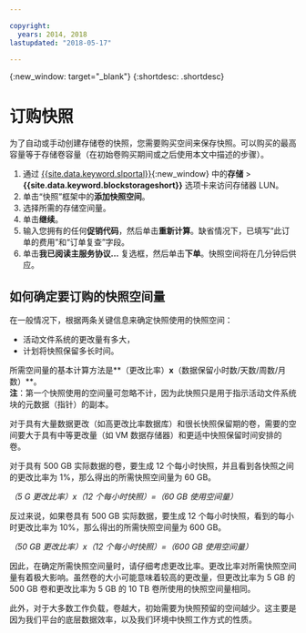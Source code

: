 ```yaml
---

copyright:
  years: 2014, 2018
lastupdated: "2018-05-17"

---
```

{:new_window: target="_blank"}
{:shortdesc: .shortdesc}

# 订购快照

为了自动或手动创建存储卷的快照，您需要购买空间来保存快照。可以购买的最高容量等于存储卷容量（在初始卷购买期间或之后使用本文中描述的步骤）。

1. 通过 [{{site.data.keyword.slportal}}](https://control.softlayer.com/){:new_window} 中的**存储** > **{{site.data.keyword.blockstorageshort}}** 选项卡来访问存储器 LUN。
2. 单击“快照”框架中的**添加快照空间**。
3. 选择所需的存储空间量。
4. 单击**继续**。
5. 输入您拥有的任何**促销代码**，然后单击**重新计算**。缺省情况下，已填写“此订单的费用”和“订单复查”字段。
6. 单击**我已阅读主服务协议...** 复选框，然后单击**下单**。快照空间将在几分钟后供应。

## 如何确定要订购的快照空间量

在一般情况下，根据两条关键信息来确定快照使用的快照空间：
- 活动文件系统的更改量有多大，
- 计划将快照保留多长时间。  

所需空间量的基本计算方法是**（更改比率）**x**（数据保留小时数/天数/周数/月数）**。  
**注**：第一个快照使用的空间量可忽略不计，因为此快照只是用于指示活动文件系统块的元数据（指针）的副本。 

对于具有大量数据更改（如高更改比率数据库）和很长快照保留期的卷，需要的空间要大于具有中等更改量（如 VM 数据存储器）和更适中快照保留时间安排的卷。 

对于具有 500 GB 实际数据的卷，要生成 12 个每小时快照，并且看到各快照之间的更改比率为 1%，那么得出的所需快照空间量为 60 GB。

*（5 G 更改比率）x（12 个每小时快照）=（60 GB 使用空间量）*

反过来说，如果卷具有 500 GB 实际数据，要生成 12 个每小时快照，看到的每小时更改比率为 10%，那么得出的所需快照空间量为 600 GB。

*（50 GB 更改比率）x（12 个每小时快照）=（600 GB 使用空间量）*

因此，在确定所需快照空间量时，请仔细考虑更改比率。更改比率对所需快照空间量有着极大影响。虽然卷的大小可能意味着较高的更改量，但更改比率为 5 GB 的 500 GB 卷和更改比率为 5 GB 的 10 TB 卷所使用的快照空间量相同。

此外，对于大多数工作负载，卷越大，初始需要为快照预留的空间越少。这主要是因为我们平台的底层数据效率，以及我们环境中快照工作方式的性质。



